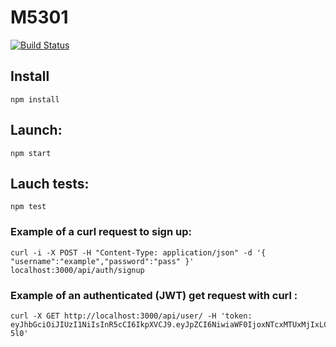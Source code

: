 # M5301

[![Build Status](https://travis-ci.org/Ugo-M/M5301.svg?branch=master)](https://travis-ci.org/Ugo-M/M5301)

## Install

```
npm install
```

## Launch:
```
npm start
```

## Lauch tests:
```
npm test
```

### Example of a curl request to sign up:

```
curl -i -X POST -H "Content-Type: application/json" -d '{ "username":"example","password":"pass" }' localhost:3000/api/auth/signup

```

### Example of an authenticated (JWT) get request with curl :
```
curl -X GET http://localhost:3000/api/user/ -H 'token: eyJhbGciOiJIUzI1NiIsInR5cCI6IkpXVCJ9.eyJpZCI6NiwiaWF0IjoxNTcxMTUxMjIxLCJleHAiOjE1NzEyMzc2MjF9.46h6B23lSofOtpf28wEKPI3DXLyzC__bCxMfbkT-5l0'
```


